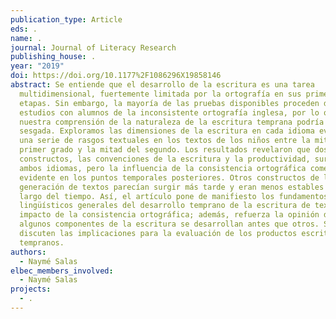 ```yaml
---
publication_type: Article
eds: .
name: .
journal: Journal of Literacy Research
publishing_house: .
year: "2019"
doi: https://doi.org/10.1177%2F1086296X19858146
abstract: Se entiende que el desarrollo de la escritura es una tarea
  multidimensional, fuertemente limitada por la ortografía en sus primeras
  etapas. Sin embargo, la mayoría de las pruebas disponibles proceden de
  estudios con alumnos de la inconsistente ortografía inglesa, por lo que
  nuestra comprensión de la naturaleza de la escritura temprana podría estar muy
  sesgada. Exploramos las dimensiones de la escritura en cada idioma evaluando
  una serie de rasgos textuales en los textos de los niños entre la mitad del
  primer grado y la mitad del segundo. Los resultados revelaron que dos
  constructos, las convenciones de la escritura y la productividad, surgieron en
  ambos idiomas, pero la influencia de la consistencia ortográfica comenzó a ser
  evidente en los puntos temporales posteriores. Otros constructos de la
  generación de textos parecían surgir más tarde y eran menos estables a lo
  largo del tiempo. Así, el artículo pone de manifiesto los fundamentos
  lingüísticos generales del desarrollo temprano de la escritura de textos y el
  impacto de la consistencia ortográfica; además, refuerza la opinión de que
  algunos componentes de la escritura se desarrollan antes que otros. Se
  discuten las implicaciones para la evaluación de los productos escritos
  tempranos.
authors:
  - Naymé Salas
elbec_members_involved:
  - Naymé Salas
projects:
  - .
---
```

